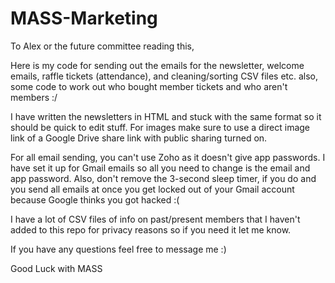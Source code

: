 # MASS-Marketing
To Alex or the future committee reading this,

Here is my code for sending out the emails for the newsletter, welcome emails, raffle tickets (attendance), and cleaning/sorting CSV files etc. also, some code to work out who bought member tickets and who aren't members :/

I have written the newsletters in HTML and stuck with the same format so it should be quick to edit stuff. For images make sure to use a direct image link of a Google Drive share link with public sharing turned on.

For all email sending, you can't use Zoho as it doesn't give app passwords. I have set it up for Gmail emails so all you need to change is the email and app password. Also, don't remove the 3-second sleep timer, if you do and you send all emails at once you get locked out of your Gmail account because Google thinks you got hacked :(


I have a lot of CSV files of info on past/present members that I haven't added to this repo for privacy reasons so if you need it let me know.


If you have any questions feel free to message me :)

Good Luck with MASS